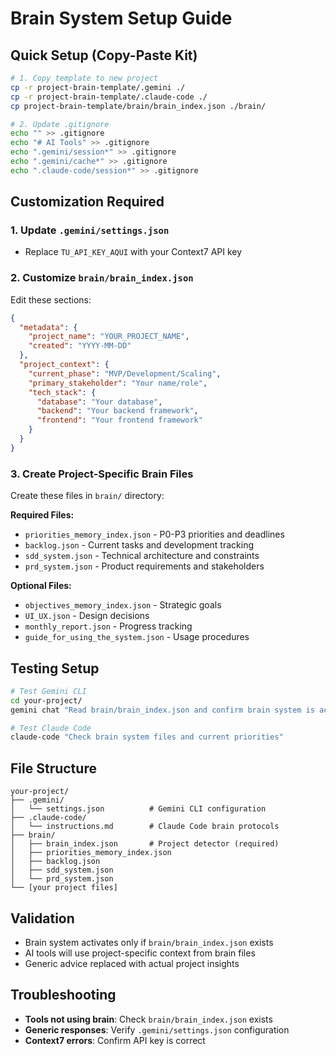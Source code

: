 # Brain System Setup Guide

## Quick Setup (Copy-Paste Kit)

```bash
# 1. Copy template to new project
cp -r project-brain-template/.gemini ./
cp -r project-brain-template/.claude-code ./
cp project-brain-template/brain/brain_index.json ./brain/

# 2. Update .gitignore
echo "" >> .gitignore
echo "# AI Tools" >> .gitignore  
echo ".gemini/session*" >> .gitignore
echo ".gemini/cache*" >> .gitignore
echo ".claude-code/session*" >> .gitignore
```

## Customization Required

### 1. Update `.gemini/settings.json`
- Replace `TU_API_KEY_AQUI` with your Context7 API key

### 2. Customize `brain/brain_index.json`
Edit these sections:

```json
{
  "metadata": {
    "project_name": "YOUR_PROJECT_NAME",
    "created": "YYYY-MM-DD"
  },
  "project_context": {
    "current_phase": "MVP/Development/Scaling",
    "primary_stakeholder": "Your name/role",
    "tech_stack": {
      "database": "Your database",
      "backend": "Your backend framework", 
      "frontend": "Your frontend framework"
    }
  }
}
```

### 3. Create Project-Specific Brain Files
Create these files in `brain/` directory:

**Required Files:**
- `priorities_memory_index.json` - P0-P3 priorities and deadlines
- `backlog.json` - Current tasks and development tracking
- `sdd_system.json` - Technical architecture and constraints
- `prd_system.json` - Product requirements and stakeholders

**Optional Files:**
- `objectives_memory_index.json` - Strategic goals
- `UI_UX.json` - Design decisions
- `monthly_report.json` - Progress tracking
- `guide_for_using_the_system.json` - Usage procedures

## Testing Setup

```bash
# Test Gemini CLI
cd your-project/
gemini chat "Read brain/brain_index.json and confirm brain system is active"

# Test Claude Code  
claude-code "Check brain system files and current priorities"
```

## File Structure
```
your-project/
├── .gemini/
│   └── settings.json          # Gemini CLI configuration
├── .claude-code/
│   └── instructions.md        # Claude Code brain protocols
├── brain/
│   ├── brain_index.json       # Project detector (required)
│   ├── priorities_memory_index.json
│   ├── backlog.json
│   ├── sdd_system.json
│   └── prd_system.json
└── [your project files]
```

## Validation
- Brain system activates only if `brain/brain_index.json` exists
- AI tools will use project-specific context from brain files
- Generic advice replaced with actual project insights

## Troubleshooting
- **Tools not using brain**: Check `brain/brain_index.json` exists
- **Generic responses**: Verify `.gemini/settings.json` configuration
- **Context7 errors**: Confirm API key is correct